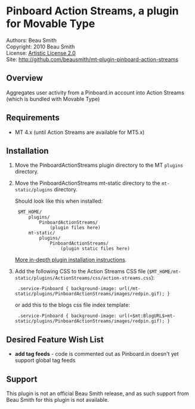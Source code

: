# Pinboard Action Streams, a plugin for Movable Type

Authors: Beau Smith  
Copyright: 2010 Beau Smith  
License: [Artistic License 2.0](http://www.opensource.org/licenses/artistic-license-2.0.php)  
Site: <http://github.com/beausmith/mt-plugin-pinboard-action-streams>  

## Overview

Aggregates user activity from a Pinboard.in account into Action Streams (which is bundled with Movable Type)


## Requirements

* MT 4.x (until Action Streams are available for MT5.x)


## Installation

1. Move the PinboardActionStreams plugin directory to the MT `plugins` directory.
2. Move the PinboardActionStreams mt-static directory to the `mt-static/plugins` directory.

    Should look like this when installed:

        $MT_HOME/
            plugins/
                PinboardActionStreams/
                    (plugin files here)
            mt-static/
                plugins/
                    PinboardActionStreams/
                        (plugin static files here)

    [More in-depth plugin installation instructions](http://tinyurl.com/easy-plugin-install).

3. Add the following CSS to the Action Streams CSS file (`$MT_HOME/mt-static/plugins/ActionStreams/css/action-streams.css`):

        .service-Pinboard { background-image: url(/mt-static/plugins/PinboardActionStreams/images/redpin.gif); }

    or add this to the blogs css file index template:

        .service-Pinboard { background-image: url(<$mt:BlogURL$>mt-static/plugins/PinboardActionStreams/images/redpin.gif); }


## Desired Feature Wish List

* **add tag feeds** - code is commented out as Pinboard.in doesn't yet support global tag feeds


## Support

This plugin is not an official Beau Smith release, and as such support from Beau Smith for this plugin is not available.
